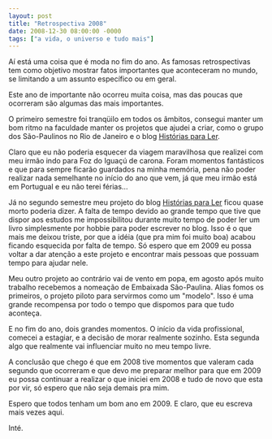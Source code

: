 ```yaml
---
layout: post
title: "Retrospectiva 2008"
date: 2008-12-30 08:00:00 -0000
tags: ["a vida, o universo e tudo mais"]
---
```

Aí está uma coisa que é moda no fim do ano. As famosas retrospectivas tem como objetivo mostrar fatos importantes que aconteceram no mundo, se limitando a um assunto específico ou em geral.

Este ano de importante não ocorreu muita coisa, mas das poucas que ocorreram são algumas das mais importantes.

O primeiro semestre foi tranqüilo em todos os âmbitos, consegui manter um bom ritmo na faculdade manter os projetos que ajudei a criar, como o grupo dos São-Paulinos no Rio de Janeiro e o blog <a href="www.historiasparaler.blogspot.com.br" title= "onde escrevo sobre livros" alt="onde escrevo sobre livros">Histórias para Ler</a>.

Claro que eu não poderia esquecer da viagem maravilhosa que realizei com meu irmão indo para Foz do Iguaçú de carona. Foram momentos fantásticos e que para sempre ficarão guardados na minha memória, pena não poder realizar nada semelhante no início do ano que vem, já que meu irmão está em Portugual e eu não terei férias...

Já no segundo semestre meu projeto do blog <a href="www.historiasparaler.blogspot.com.br" title= "onde escrevo sobre livros" alt="onde escrevo sobre livros">Histórias para Ler</a> ficou quase morto poderia dizer. A falta de tempo devido ao grande tempo que tive que dispor aos estudos me impossibilitou durante muito tempo de poder ler um livro simplesmente por hobbie para poder escrever no blog. Isso é o que mais me deixou triste, por que a idéia (que pra mim foi muito boa) acabou ficando esquecida por falta de tempo. Só espero que em 2009 eu possa voltar a dar atenção a este projeto e encontrar mais pessoas que possuam tempo para ajudar nele.

Meu outro projeto ao contrário vai de vento em popa, em agosto após muito trabalho recebemos a nomeação de Embaixada São-Paulina. Alias fomos os primeiros, o projeto piloto para servirmos como um "modelo". Isso é uma grande recompensa por todo o tempo que dispomos para que tudo aconteça.

E no fim do ano, dois grandes momentos. O início da vida profissional, comecei a estagiar, e a decisão de morar realmente sozinho. Esta segunda algo que realmente vai influenciar muito no meu tempo livre.

A conclusão que chego é que em 2008 tive momentos que valeram cada segundo que ocorreram e que devo me preparar melhor para que em 2009 eu possa continuar a realizar o que iniciei em 2008 e tudo de novo que esta por vir, só espero que não seja demais pra mim.

Espero que todos tenham um bom ano em 2009. E claro, que eu escreva mais vezes aqui.

Inté.
